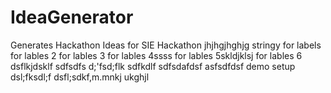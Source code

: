 # IdeaGenerator
Generates Hackathon Ideas for SIE Hackathon
jhjhgjhghjg
stringy
for labels
for lables 2
for lables 3
for lables 4ssss
for lables 5skldjklsj
for lables 6
dsflkjdsklf
sdfsdfs
d;'fsd;flk
sdfkdlf
sdfsdafdsf
asfsdfdsf
demo setup
dsl;fksdl;f
dsfl;sdkf,m.mnkj
ukghjl
